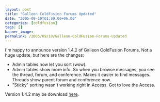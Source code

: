 ```yaml
---
layout: post
title: "Galleon ColdFusion Forums Updated"
date: "2005-09-10T01:09:00+06:00"
categories: [coldfusion]
tags: []
banner_image: 
permalink: /2005/09/10/Galleon-ColdFusion-Forums-Updated
---
```


I'm happy to announce version 1.4.2 of Galleon ColdFusion Forums. Not a huge update, but here are the changes:

<ul>
<li>Admin tables now let you sort (wow).
<li>Admin tables show more info. So when you browse messages, you see the thread, forum, and conference. Makes it easier to find messages. Threads show parent forum and conference now.
<li>"Sticky" sorting wasn't working right in Access. Got to love the Access. 
</ul>

Version 1.4.2 may be download <a href="http://ray.camdenfamily.com/downloads/forums.zip">here</a>.